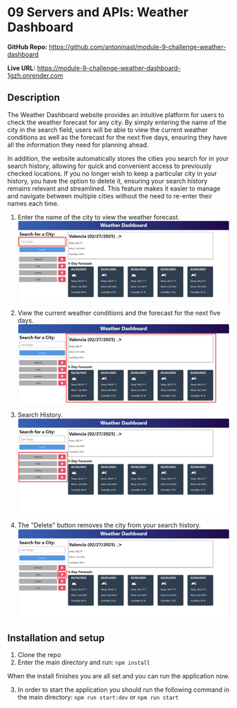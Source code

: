 # 09 Servers and APIs: Weather Dashboard

**GitHub Repo:** https://github.com/antoninast/module-9-challenge-weather-dashboard

**Live URL:** https://module-9-challenge-weather-dashboard-1gzh.onrender.com

## Description
The Weather Dashboard website provides an intuitive platform for users to check the weather forecast for any city. By simply entering the name of the city in the search field, users will be able to view the current weather conditions as well as the forecast for the next five days, ensuring they have all the information they need for planning ahead.

In addition, the website automatically stores the cities you search for in your search history, allowing for quick and convenient access to previously checked locations. If you no longer wish to keep a particular city in your history, you have the option to delete it, ensuring your search history remains relevant and streamlined. This feature makes it easier to manage and navigate between multiple cities without the need to re-enter their names each time.

1. Enter the name of the city to view the weather forecast.
![User Input](image-4.png)

2. View the current weather conditions and the forecast for the next five days.
![Weather today and in the next 5 days](image-1.png)

3. Search History.
![Search History](image-2.png)

4. The "Delete" button removes the city from your search history.
![Delete button](image-3.png)

## Installation and setup
1. Clone the repo
2. Enter the main directory and run:
`npm install`

When the install finishes you are all set and you can run the application now.

3. In order to start the application you should run the following command in the main directory:
`npm run start:dev` or `npm run start`

